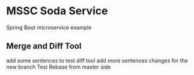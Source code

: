 # MSSC Soda Service

Spring Boot microservice example

## Merge and Diff Tool
 add some sentences to test diff tool
 add more sentences
 changes for the new branch
 Test Rebase from master side
